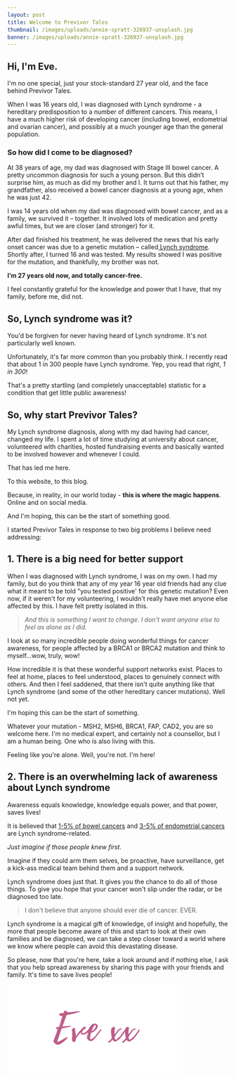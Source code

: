 ```yaml
---
layout: post
title: Welcome to Previvor Tales
thumbnail: /images/uploads/annie-spratt-326937-unsplash.jpg
banner: /images/uploads/annie-spratt-326937-unsplash.jpg
---
```

## Hi, I'm Eve.

I'm no one special, just your stock-standard 27 year old, and the face behind Previvor Tales.

When I was 16 years old, I was diagnosed with Lynch syndrome - a hereditary predisposition to a number of different cancers. This means, I have a much higher risk of developing cancer (including bowel, endometrial and ovarian cancer), and possibly at a much younger age than the general population.

### So how did I come to be diagnosed?

At 38 years of age, my dad was diagnosed with Stage III bowel cancer. A pretty uncommon diagnosis for such a young person. But this didn’t surprise him, as much as did my brother and I. It turns out that his father, my grandfather, also received a bowel cancer diagnosis at a young age, when he was just 42.

I was 14 years old when my dad was diagnosed with bowel cancer, and as a family, we survived it – together. It involved lots of medication and pretty awful times, but we are closer (and stronger) for it.

After dad finished his treatment, he was delivered the news that his early onset cancer was due to a genetic mutation – called[ Lynch syndrome](https://lynchsyndrome.org.au/). Shortly after, I turned 16 and was tested. My results showed I was positive for the mutation, and thankfully, my brother was not.

**I’m 27 years old now, and totally cancer-free.**

I feel constantly grateful for the knowledge and power that I have, that my family, before me, did not.

## So, Lynch syndrome was it?

You'd be forgiven for never having heard of Lynch syndrome. It's not particularly well known.

Unfortunately, it's far more common than you probably think. I recently read that about 1 in 300 people have Lynch syndrome. Yep, you read that right, _1 in 300_!

That's a pretty startling (and completely unacceptable) statistic for a condition that get little public awareness!

## So, why start Previvor Tales?

My Lynch syndrome diagnosis, along with my dad having had cancer, changed my life. I spent a lot of time studying at university about cancer, volunteered with charities, hosted fundraising events and basically wanted to be involved however and whenever I could.

That has led me here.

To this website, to this blog.

Because, in reality, in our world today - **this is where the magic happens**. Online and on social media.

And I'm hoping, this can be the start of something good.

I  started Previvor Tales in response to two big problems I believe need addressing:

## 1. There is a big need for better support

When I was diagnosed with Lynch syndrome, I was on my own. I had my family, but do you think that any of my year 16 year old friends had any clue what it meant to be told "you tested positive' for this genetic mutation? Even now, if it weren't for my volunteering, I wouldn't really have met anyone else affected by this. I have felt pretty isolated in this.

> _And this is something I want to change. I don't want anyone else to feel as alone as I did._

I look at so many incredible people doing wonderful things for cancer awareness, for people affected by a BRCA1 or BRCA2 mutation and think to myself…wow, truly, wow!

How incredible it is that these wonderful support networks exist. Places to feel at home, places to feel understood, places to genuinely connect with others. And then I feel saddened, that there isn't quite anything like that Lynch syndrome (and some of the other hereditary cancer mutations). Well not yet.

I'm hoping this can be the start of something.

Whatever your mutation - MSH2, MSH6, BRCA1, FAP, CAD2, you are so welcome here. I'm no medical expert, and certainly not a counsellor, but I am a human being. One who is also living with this.

Feeling like you're alone. Well, you're not. I'm here!

## 2. There is an overwhelming lack of awareness about Lynch syndrome

Awareness equals knowledge, knowledge equals power, and that power, saves lives!

It is believed that [1-5% of bowel cancers](https://www.cancer.nsw.gov.au/understanding-cancer/cancer-in-nsw/hereditary-cancers/lynch-syndrome) and [3-5% of endometrial cancers](https://www.sgo.org/clinical-practice/guidelines/screening-for-lynch-syndrome-in-endometrial-cancer/) are Lynch syndrome-related.

_Just imagine if those people knew first._

Imagine if they could arm them selves, be proactive, have surveillance, get a kick-ass medical team behind them and a support network.

Lynch syndrome does just that. It gives you the chance to do all of those things. To give you hope that your cancer won't slip under the radar, or be diagnosed too late.

> I don't believe that anyone should ever die of cancer. EVER.

Lynch syndrome is a magical gift of knowledge, of insight and hopefully, the more that people become aware of this and start to look at their own families and be diagnosed, we can take a step closer toward a world where we know where people can avoid this devastating disease.

So please, now that you're here, take a look around and if nothing else, I ask that you help spread awareness by sharing this page with your friends and family. It's time to save lives people!

![Eve xx](/images/uploads/eve-xx.png)
